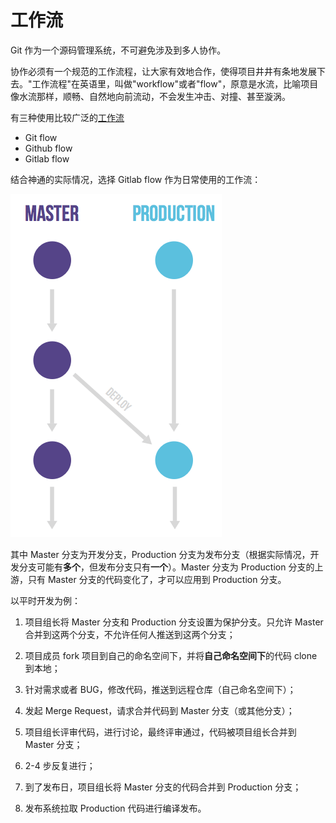 # 工作流

Git 作为一个源码管理系统，不可避免涉及到多人协作。

协作必须有一个规范的工作流程，让大家有效地合作，使得项目井井有条地发展下去。"工作流程"在英语里，叫做"workflow"或者"flow"，原意是水流，比喻项目像水流那样，顺畅、自然地向前流动，不会发生冲击、对撞、甚至漩涡。

有三种使用比较广泛的[工作流](https://docs.gitlab.com/ce/workflow/gitlab_flow.html)

- Git flow
- Github flow
- Gitlab flow

结合神通的实际情况，选择 Gitlab flow 作为日常使用的工作流：

![](/assets/workflow.png)

其中 Master 分支为开发分支，Production 分支为发布分支（根据实际情况，开发分支可能有**多个**，但发布分支只有**一个**）。Master 分支为 Production 分支的上游，只有 Master 分支的代码变化了，才可以应用到 Production 分支。

以平时开发为例：

1. 项目组长将 Master 分支和 Production 分支设置为保护分支。只允许 Master 合并到这两个分支，不允许任何人推送到这两个分支；

2. 项目成员 fork 项目到自己的命名空间下，并将**自己命名空间下**的代码 clone 到本地；

3. 针对需求或者 BUG，修改代码，推送到远程仓库（自己命名空间下）；

4. 发起 Merge Request，请求合并代码到 Master 分支（或其他分支）；

5. 项目组长评审代码，进行讨论，最终评审通过，代码被项目组长合并到 Master 分支；

6. 2-4 步反复进行；

7. 到了发布日，项目组长将 Master 分支的代码合并到 Production 分支；

8. 发布系统拉取 Production 代码进行编译发布。
